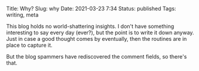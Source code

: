 Title: Why?
Slug: why
Date: 2021-03-23 7:34
Status: published
Tags: writing, meta

This blog holds no world-shattering insights. I don't
have something interesting to say every day (ever?), but the point is
to write it down anyway. Just in case a good thought
comes by eventually, then the routines are in place to capture it.

But the blog spammers have rediscovered the comment fields, so there's that.
